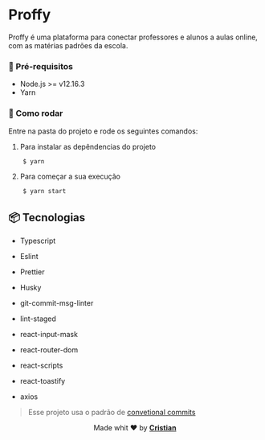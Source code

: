 # Proffy

Proffy é uma plataforma para conectar professores e alunos a aulas online, com as matérias padrões da escola.

### 🎒 Pré-requisitos

-   Node.js >= v12.16.3
-   Yarn

### 🏁 Como rodar

Entre na pasta do projeto e rode os seguintes comandos:

1. Para instalar as depêndencias do projeto

```bash
    $ yarn
```

2. Para começar a sua execução

```bash
    $ yarn start
```

## 📦 Tecnologias

-   Typescript

-   Eslint
-   Prettier
-   Husky
-   git-commit-msg-linter
-   lint-staged
-   react-input-mask
-   react-router-dom
-   react-scripts
-   react-toastify
-   axios

> Esse projeto usa o padrão de [convetional commits](https://github.com/conventional-changelog/commitlint)

<p align="center">Made whit ❤️ by <strong><a href="http://cristuker.github.io" target="blank" >Cristian</></p></strong>
